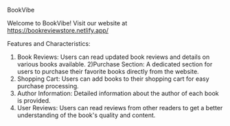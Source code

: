 
BookVibe

Welcome to BookVibe! Visit our website at https://bookreviewstore.netlify.app/

Features and Characteristics:

   1) Book Reviews: Users can read updated book reviews and details on various books available.
   2)Purchase Section: A dedicated section for users to purchase their favorite books directly from the website.
   3) Shopping Cart: Users can add books to their shopping cart for easy purchase processing.
   4) Author Information: Detailed information about the author of each book is provided.
   5) User Reviews: Users can read reviews from other readers to get a better understanding of the book's quality and content.
